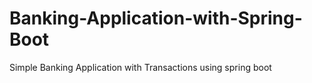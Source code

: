 # Banking-Application-with-Spring-Boot
Simple Banking Application with Transactions using spring boot 
